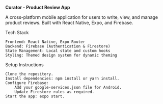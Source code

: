 <b>Curator - Product Review App</b>

A cross-platform mobile application for users to write, view, and manage product reviews. Built with React Native, Expo, and Firebase.

Tech Stack

    Frontend: React Native, Expo Router
    Backend: Firebase (Authentication & Firestore)
    State Management: Local state and custom hooks
    Styling: Themed design system for dynamic theming

Setup Instructions

    Clone the repository.
    Install dependencies: npm install or yarn install.
    Configure Firebase:
        Add your google-services.json file for Android.
        Update Firestore rules as required.
    Start the app: expo start.
